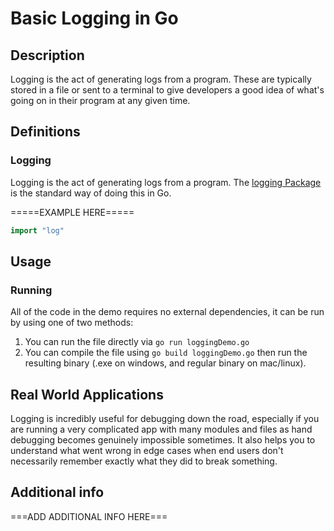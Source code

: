 # Basic Logging in Go

## Description

Logging is the act of generating logs from a program. These are typically stored in a file or sent to a terminal to give developers a good idea of what's going on in their program at any given time.

## Definitions

### Logging

Logging is the act of generating logs from a program. The [logging Package](https://golang.org/pkg/log/) is the standard way of doing this in Go.

=====EXAMPLE HERE=====

```go
import "log"
```

## Usage

### Running

All of the code in the demo requires no external dependencies, it can be run by using one of two methods:

1. You can run the file directly via ```go run loggingDemo.go```
2. You can compile the file using ```go build loggingDemo.go``` then run the resulting binary (.exe on windows, and regular binary on mac/linux).

## Real World Applications

Logging is incredibly useful for debugging down the road, especially if you are running a very complicated app with many modules and files as hand debugging becomes genuinely impossible sometimes. It also helps you to understand what went wrong in edge cases when end users don't necessarily remember exactly what they did to break something.

## Additional info

===ADD ADDITIONAL INFO HERE===
